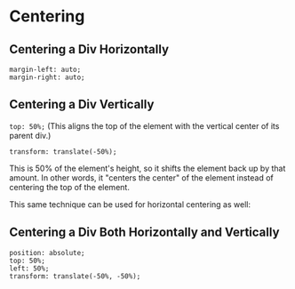 # Centering

## Centering a Div Horizontally

```
margin-left: auto;
margin-right: auto;
```

## Centering a Div Vertically

`top: 50%;` (This aligns the top of the element with the vertical center of its parent div.)
```
transform: translate(-50%);
```
This is 50% of the element's height, so it shifts the element back up by that amount.
In other words, it "centers the center" of the element instead of centering the top of the element.

This same technique can be used for horizontal centering as well:

## Centering a Div Both Horizontally and Vertically

```
position: absolute;
top: 50%;
left: 50%;
transform: translate(-50%, -50%);
```